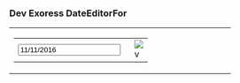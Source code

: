 ### Dev Exoress DateEditorFor

<table id="dteNoteDate_ET" class="dxeValidStEditorTable dxeRoot_CincAccounting">
	<tbody><tr>
		<td id="dteNoteDate_CC" class="dxeErrorFrame_CincAccounting dxeErrorFrameSys dxeNoBorderRight dxeControlsCell_CincAccounting" style="vertical-align:middle;"><input type="hidden" name="dteNoteDate$State" id="dteNoteDate_State" value="{&amp;quot;rawValue&amp;quot;:&amp;quot;1478822400000&amp;quot;,&amp;quot;validationState&amp;quot;:&amp;quot;&amp;quot;}"><table class="dxeButtonEditSys dxeButtonEdit_CincAccounting" id="dteNoteDate">
			<tbody><tr>
				<td class="dxic" onmousedown="return ASPx.DDMC_MD('dteNoteDate', event)" style="width:100%;"><input class="dxeEditArea_CincAccounting dxeEditAreaSys" onfocus="ASPx.EGotFocus('dteNoteDate')" value="11/11/2016" data-val-date="The field Note Date must be a date." data-val-required="The Note Date field is required." onchange="ASPx.ETextChanged('dteNoteDate')" onblur="ASPx.ELostFocus('dteNoteDate')" name="dteNoteDate" id="dteNoteDate_I" type="text" data-val="true" autocomplete="off"></td><td id="dteNoteDate_B-1" class="dxeButton dxeButtonEditButton_CincAccounting" onmousedown="return ASPx.DDDropDown('dteNoteDate', event)" style="-webkit-user-select:none;"><img id="dteNoteDate_B-1Img" class="dxEditors_edtDropDown_CincAccounting" src="/AccountingDev/DXR.axd?r=1_35-pHoKd" alt="v"></td>
			</tr>
		</tbody></table><input type="hidden" name="dteNoteDate$DDDState" id="dteNoteDate_DDD_State" value="{&amp;quot;windowsState&amp;quot;:&amp;quot;0:0:-1:0:0:0:-10000:-10000:1:0:0:0&amp;quot;}"><div id="dteNoteDate_DDD_PW-1" class="dxpcDropDown_CincAccounting dxpclW dxpc-ddSys" style="width:0px;cursor:default;z-index:10000;display:none;visibility:hidden;">
			<div class="dxpc-mainDiv dxpc-shadow">
				<div class="dxpc-contentWrapper">
					<div class="dxpc-content" id="dteNoteDate_DDD_PWC-1">
						<table style="display:none;">
							<tbody><tr>
								<td id="dteNoteDate_DDD_C_EC_D" class="dxeCalendarDay_CincAccounting"></td><td id="dteNoteDate_DDD_C_EC_DS" class="dxeCalendarSelected_CincAccounting"></td><td id="dteNoteDate_DDD_C_EC_DA" class="dxeCalendarOtherMonth_CincAccounting"></td><td id="dteNoteDate_DDD_C_EC_DW" class="dxeCalendarWeekend_CincAccounting"></td><td id="dteNoteDate_DDD_C_EC_DO" class="dxeCalendarOutOfRange_CincAccounting"></td><td id="dteNoteDate_DDD_C_EC_DDD" class="dxeCalendarDayDisabled_CincAccounting"></td><td id="dteNoteDate_DDD_C_EC_DT" class="dxeCalendarToday_CincAccounting"></td><td id="dteNoteDate_DDD_C_EC_DD" class="dxeDisabled_CincAccounting"></td><td id="dteNoteDate_DDD_C_EC_FNM" class="dxeCalendarFastNavMonth_CincAccounting"></td><td id="dteNoteDate_DDD_C_EC_FNMS" class="dxeCalendarFastNavMonthSelected_CincAccounting"></td><td id="dteNoteDate_DDD_C_EC_FNY" class="dxeCalendarFastNavYear_CincAccounting"></td><td id="dteNoteDate_DDD_C_EC_FNYS" class="dxeCalendarFastNavYearSelected_CincAccounting"></td>
							</tr>
						</tbody></table><input type="hidden" name="dteNoteDate$DDD$C" id="dteNoteDate_DDD_C_State" value="{&amp;quot;visibleDate&amp;quot;:&amp;quot;11/11/2016&amp;quot;,&amp;quot;selectedDates&amp;quot;:[&amp;quot;11/11/2016&amp;quot;]}"><table class="dxeCalendar_CincAccounting" id="dteNoteDate_DDD_C" style="border-color:Silver;border-width:1px;border-style:Solid;border-width:1px;">
							<tbody><tr>
								<td style="vertical-align:Top;"><table style="width:100%;border-collapse:collapse;">
									<tbody><tr>
										<td class="dxeCalendarHeader_CincAccounting" style="border-top:0;"><table style="width:100%;border-collapse:collapse;">
											<tbody><tr>
												<td id="dteNoteDate_DDD_C_PYC" class="dxe" onclick="ASPx.CalShiftMonth('dteNoteDate_DDD_C', -12);"><img id="dteNoteDate_DDD_C_PYCImg" class="dxEditors_edtCalendarPrevYear_CincAccounting" src="/AccountingDev/DXR.axd?r=1_35-pHoKd" alt="<<"></td><td class="dxeCHS"></td><td id="dteNoteDate_DDD_C_PMC" class="dxe" onclick="ASPx.CalShiftMonth('dteNoteDate_DDD_C', -1);"><img id="dteNoteDate_DDD_C_PMCImg" class="dxEditors_edtCalendarPrevMonth_CincAccounting" src="/AccountingDev/DXR.axd?r=1_35-pHoKd" alt="<"></td><td id="dteNoteDate_DDD_C_TC" class="dxe" style="width:100%;cursor:default;"><span id="dteNoteDate_DDD_C_T" onclick="ASPx.CalTitleClick('dteNoteDate_DDD_C', 0, 0)" style="cursor:pointer;">November, 2016</span></td><td id="dteNoteDate_DDD_C_NMC" class="dxe" onclick="ASPx.CalShiftMonth('dteNoteDate_DDD_C', 1);"><img id="dteNoteDate_DDD_C_NMCImg" class="dxEditors_edtCalendarNextMonth_CincAccounting" src="/AccountingDev/DXR.axd?r=1_35-pHoKd" alt=">"></td><td class="dxeCHS"></td><td id="dteNoteDate_DDD_C_NYC" class="dxe" onclick="ASPx.CalShiftMonth('dteNoteDate_DDD_C', 12);"><img id="dteNoteDate_DDD_C_NYCImg" class="dxEditors_edtCalendarNextYear_CincAccounting" src="/AccountingDev/DXR.axd?r=1_35-pHoKd" alt=">>"></td>
											</tr>
										</tbody></table></td>
									</tr><tr>
										<td id="dteNoteDate_DDD_C_mc" class="dxMonthGridWithWeekNumbers" style="padding-left:0px;padding-right:0px;padding-top:0px;padding-bottom:0px;-webkit-user-select:none;"><table id="dteNoteDate_DDD_C_mt" style="width:100%;border-collapse:separate;">
											<tbody><tr class="dx-ac">
												<td id="dteNoteDate_DDD_C_AUX_0_0_0"></td><td class="dxeCalendarDayHeader_CincAccounting" id="dteNoteDate_DDD_C_AUX_0_0_1">Sun</td><td class="dxeCalendarDayHeader_CincAccounting" id="dteNoteDate_DDD_C_AUX_0_0_2">Mon</td><td class="dxeCalendarDayHeader_CincAccounting" id="dteNoteDate_DDD_C_AUX_0_0_3">Tue</td><td class="dxeCalendarDayHeader_CincAccounting" id="dteNoteDate_DDD_C_AUX_0_0_4">Wed</td><td class="dxeCalendarDayHeader_CincAccounting" id="dteNoteDate_DDD_C_AUX_0_0_5">Thu</td><td class="dxeCalendarDayHeader_CincAccounting" id="dteNoteDate_DDD_C_AUX_0_0_6">Fri</td><td class="dxeCalendarDayHeader_CincAccounting" id="dteNoteDate_DDD_C_AUX_0_0_7">Sat</td>
											</tr><tr>
												<td class="dxeCalendarWeekNumber_CincAccounting" id="dteNoteDate_DDD_C_AUX_0_0_8">44</td><td class="dxeCalendarDay_CincAccounting dxeCalendarWeekend_CincAccounting dxeCalendarOtherMonth_CincAccounting" savedcursor="[object Object]" style="cursor: pointer;">30</td><td class="dxeCalendarDay_CincAccounting dxeCalendarOtherMonth_CincAccounting" savedcursor="[object Object]" style="cursor: pointer;">31</td><td class="dxeCalendarDay_CincAccounting" savedcursor="[object Object]" style="cursor: pointer;">1</td><td class="dxeCalendarDay_CincAccounting" savedcursor="[object Object]" style="cursor: pointer;">2</td><td class="dxeCalendarDay_CincAccounting" savedcursor="[object Object]" style="cursor: pointer;">3</td><td class="dxeCalendarDay_CincAccounting" savedcursor="[object Object]" style="cursor: pointer;">4</td><td class="dxeCalendarDay_CincAccounting dxeCalendarWeekend_CincAccounting" savedcursor="[object Object]" style="cursor: pointer;">5</td>
											</tr><tr>
												<td class="dxeCalendarWeekNumber_CincAccounting" id="dteNoteDate_DDD_C_AUX_0_0_9">45</td><td class="dxeCalendarDay_CincAccounting dxeCalendarWeekend_CincAccounting" savedcursor="[object Object]" style="cursor: pointer;">6</td><td class="dxeCalendarDay_CincAccounting" savedcursor="[object Object]" style="cursor: pointer;">7</td><td class="dxeCalendarDay_CincAccounting" savedcursor="[object Object]" style="cursor: pointer;">8</td><td class="dxeCalendarDay_CincAccounting" savedcursor="[object Object]" style="cursor: pointer;">9</td><td class="dxeCalendarDay_CincAccounting" savedcursor="[object Object]" style="cursor: pointer;">10</td><td class="dxeCalendarDay_CincAccounting dxeCalendarToday_CincAccounting dxeCalendarSelected_CincAccounting" savedcursor="[object Object]" style="cursor: pointer;">11</td><td class="dxeCalendarDay_CincAccounting dxeCalendarWeekend_CincAccounting" savedcursor="[object Object]" style="cursor: pointer;">12</td>
											</tr><tr>
												<td class="dxeCalendarWeekNumber_CincAccounting" id="dteNoteDate_DDD_C_AUX_0_0_10">46</td><td class="dxeCalendarDay_CincAccounting dxeCalendarWeekend_CincAccounting" savedcursor="[object Object]" style="cursor: pointer;">13</td><td class="dxeCalendarDay_CincAccounting" savedcursor="[object Object]" style="cursor: pointer;">14</td><td class="dxeCalendarDay_CincAccounting" savedcursor="[object Object]" style="cursor: pointer;">15</td><td class="dxeCalendarDay_CincAccounting" savedcursor="[object Object]" style="cursor: pointer;">16</td><td class="dxeCalendarDay_CincAccounting" savedcursor="[object Object]" style="cursor: pointer;">17</td><td class="dxeCalendarDay_CincAccounting" savedcursor="[object Object]" style="cursor: pointer;">18</td><td class="dxeCalendarDay_CincAccounting dxeCalendarWeekend_CincAccounting" savedcursor="[object Object]" style="cursor: pointer;">19</td>
											</tr><tr>
												<td class="dxeCalendarWeekNumber_CincAccounting" id="dteNoteDate_DDD_C_AUX_0_0_11">47</td><td class="dxeCalendarDay_CincAccounting dxeCalendarWeekend_CincAccounting" savedcursor="[object Object]" style="cursor: pointer;">20</td><td class="dxeCalendarDay_CincAccounting" savedcursor="[object Object]" style="cursor: pointer;">21</td><td class="dxeCalendarDay_CincAccounting" savedcursor="[object Object]" style="cursor: pointer;">22</td><td class="dxeCalendarDay_CincAccounting" savedcursor="[object Object]" style="cursor: pointer;">23</td><td class="dxeCalendarDay_CincAccounting" savedcursor="[object Object]" style="cursor: pointer;">24</td><td class="dxeCalendarDay_CincAccounting" savedcursor="[object Object]" style="cursor: pointer;">25</td><td class="dxeCalendarDay_CincAccounting dxeCalendarWeekend_CincAccounting" savedcursor="[object Object]" style="cursor: pointer;">26</td>
											</tr><tr>
												<td class="dxeCalendarWeekNumber_CincAccounting" id="dteNoteDate_DDD_C_AUX_0_0_12">48</td><td class="dxeCalendarDay_CincAccounting dxeCalendarWeekend_CincAccounting" savedcursor="[object Object]" style="cursor: pointer;">27</td><td class="dxeCalendarDay_CincAccounting" savedcursor="[object Object]" style="cursor: pointer;">28</td><td class="dxeCalendarDay_CincAccounting" savedcursor="[object Object]" style="cursor: pointer;">29</td><td class="dxeCalendarDay_CincAccounting" savedcursor="[object Object]" style="cursor: pointer;">30</td><td class="dxeCalendarDay_CincAccounting dxeCalendarOtherMonth_CincAccounting" savedcursor="[object Object]" style="cursor: pointer;">1</td><td class="dxeCalendarDay_CincAccounting dxeCalendarOtherMonth_CincAccounting" savedcursor="[object Object]" style="cursor: pointer;">2</td><td class="dxeCalendarDay_CincAccounting dxeCalendarWeekend_CincAccounting dxeCalendarOtherMonth_CincAccounting" savedcursor="[object Object]" style="cursor: pointer;">3</td>
											</tr><tr>
												<td class="dxeCalendarWeekNumber_CincAccounting" id="dteNoteDate_DDD_C_AUX_0_0_13">49</td><td class="dxeCalendarDay_CincAccounting dxeCalendarWeekend_CincAccounting dxeCalendarOtherMonth_CincAccounting" savedcursor="[object Object]" style="cursor: pointer;">4</td><td class="dxeCalendarDay_CincAccounting dxeCalendarOtherMonth_CincAccounting" savedcursor="[object Object]" style="cursor: pointer;">5</td><td class="dxeCalendarDay_CincAccounting dxeCalendarOtherMonth_CincAccounting" savedcursor="[object Object]" style="cursor: pointer;">6</td><td class="dxeCalendarDay_CincAccounting dxeCalendarOtherMonth_CincAccounting" savedcursor="[object Object]" style="cursor: pointer;">7</td><td class="dxeCalendarDay_CincAccounting dxeCalendarOtherMonth_CincAccounting" savedcursor="[object Object]" style="cursor: pointer;">8</td><td class="dxeCalendarDay_CincAccounting dxeCalendarOtherMonth_CincAccounting" savedcursor="[object Object]" style="cursor: pointer;">9</td><td class="dxeCalendarDay_CincAccounting dxeCalendarWeekend_CincAccounting dxeCalendarOtherMonth_CincAccounting" savedcursor="[object Object]" style="cursor: pointer;">10</td>
											</tr>
										</tbody></table></td>
									</tr>
								</tbody></table></td>
							</tr><tr>
								<td class="dxeCalendarFooter_CincAccounting dx-ac"><table style="border-collapse:collapse;">
									<tbody><tr>
										<td id="dteNoteDate_DDD_C_BT" class="dxeCalendarButton_CincAccounting" onclick="ASPx.CalTodayClick('dteNoteDate_DDD_C');">Today</td><td class="dxeCFS"></td><td id="dteNoteDate_DDD_C_BC" class="dxeCalendarButton_CincAccounting" onclick="ASPx.CalClearClick('dteNoteDate_DDD_C');">Clear</td>
									</tr>
								</tbody></table></td>
							</tr>
						</tbody></table><input type="hidden" name="dteNoteDate$DDD$C$FNPState" id="dteNoteDate_DDD_C_FNP_State" value="{&amp;quot;windowsState&amp;quot;:&amp;quot;0:0:-1:0:0:0:-10000:-10000:1:0:0:0&amp;quot;}"><div id="dteNoteDate_DDD_C_FNP_PW-1" class="dxpcDropDown_CincAccounting dxpclW dxpc-ddSys" style="width:0px;cursor:default;z-index:10000;display:none;visibility:hidden;">
							<div class="dxpc-mainDiv dxpc-shadow">
								<div class="dxpc-contentWrapper">
									<div class="dxpc-content" id="dteNoteDate_DDD_C_FNP_PWC-1">
										<div class="dxeCalendarFastNav_CincAccounting">
											<div class="dxeCalendarFastNavMonthArea_CincAccounting">
												<table id="dteNoteDate_DDD_C_FNP_m" style="width:100%;border-collapse:separate;">
													<tbody><tr>
														<td class="dxeCalendarFastNavMonth_CincAccounting" id="dteNoteDate_DDD_C_FNP_M0">Jan</td><td class="dxeCalendarFastNavMonth_CincAccounting" id="dteNoteDate_DDD_C_FNP_M1">Feb</td><td class="dxeCalendarFastNavMonth_CincAccounting" id="dteNoteDate_DDD_C_FNP_M2">Mar</td><td class="dxeCalendarFastNavMonth_CincAccounting" id="dteNoteDate_DDD_C_FNP_M3">Apr</td>
													</tr><tr>
														<td class="dxeCalendarFastNavMonth_CincAccounting" id="dteNoteDate_DDD_C_FNP_M4">May</td><td class="dxeCalendarFastNavMonth_CincAccounting" id="dteNoteDate_DDD_C_FNP_M5">Jun</td><td class="dxeCalendarFastNavMonth_CincAccounting" id="dteNoteDate_DDD_C_FNP_M6">Jul</td><td class="dxeCalendarFastNavMonth_CincAccounting" id="dteNoteDate_DDD_C_FNP_M7">Aug</td>
													</tr><tr>
														<td class="dxeCalendarFastNavMonth_CincAccounting" id="dteNoteDate_DDD_C_FNP_M8">Sep</td><td class="dxeCalendarFastNavMonth_CincAccounting" id="dteNoteDate_DDD_C_FNP_M9">Oct</td><td class="dxeCalendarFastNavMonth_CincAccounting" id="dteNoteDate_DDD_C_FNP_M10">Nov</td><td class="dxeCalendarFastNavMonth_CincAccounting" id="dteNoteDate_DDD_C_FNP_M11">Dec</td>
													</tr>
												</tbody></table>
											</div><div class="dxeCalendarFastNavYearArea_CincAccounting">
												<table id="dteNoteDate_DDD_C_FNP_y" style="width:100%;border-collapse:separate;">
													<tbody><tr>
														<td onclick="ASPx.CalFNYShuffle('dteNoteDate_DDD_C', -10)" rowspan="2" style="cursor:pointer;"><img class="dxEditors_edtCalendarFNPrevYear_CincAccounting" src="/AccountingDev/DXR.axd?r=1_35-pHoKd" alt="<"></td><td class="dxeCalendarFastNavYear_CincAccounting" id="dteNoteDate_DDD_C_FNP_Y0"></td><td class="dxeCalendarFastNavYear_CincAccounting" id="dteNoteDate_DDD_C_FNP_Y1"></td><td class="dxeCalendarFastNavYear_CincAccounting" id="dteNoteDate_DDD_C_FNP_Y2"></td><td class="dxeCalendarFastNavYear_CincAccounting" id="dteNoteDate_DDD_C_FNP_Y3"></td><td class="dxeCalendarFastNavYear_CincAccounting" id="dteNoteDate_DDD_C_FNP_Y4"></td><td onclick="ASPx.CalFNYShuffle('dteNoteDate_DDD_C', 10)" rowspan="2" style="cursor:pointer;"><img class="dxEditors_edtCalendarFNNextYear_CincAccounting" src="/AccountingDev/DXR.axd?r=1_35-pHoKd" alt=">"></td>
													</tr><tr>
														<td class="dxeCalendarFastNavYear_CincAccounting" id="dteNoteDate_DDD_C_FNP_Y5"></td><td class="dxeCalendarFastNavYear_CincAccounting" id="dteNoteDate_DDD_C_FNP_Y6"></td><td class="dxeCalendarFastNavYear_CincAccounting" id="dteNoteDate_DDD_C_FNP_Y7"></td><td class="dxeCalendarFastNavYear_CincAccounting" id="dteNoteDate_DDD_C_FNP_Y8"></td><td class="dxeCalendarFastNavYear_CincAccounting" id="dteNoteDate_DDD_C_FNP_Y9"></td>
													</tr>
												</tbody></table>
											</div>
										</div><div class="dxeCalendarFastNavFooter_CincAccounting dx-ac">
											<table>
												<tbody><tr>
													<td id="dteNoteDate_DDD_C_FNP_BO" class="dxeCalendarButton_CincAccounting" onclick="ASPx.CalFNBClick('dteNoteDate_DDD_C', 'ok')">OK</td><td class="dxeCFNFS"></td><td id="dteNoteDate_DDD_C_FNP_BC" class="dxeCalendarButton_CincAccounting" onclick="ASPx.CalFNBClick('dteNoteDate_DDD_C', 'cancel')">Cancel</td>
												</tr>
											</tbody></table>
										</div>
									</div>
								</div>
							</div>
						</div><script id="dxss_1971441603" type="text/javascript">
<!--
ASPx.AddHoverItems('dteNoteDate_DDD_C_FNP',[[['dxpc-closeBtnHover'],[''],['HCB-1']]]);

var dxo = new ASPxClientPopupControl('dteNoteDate_DDD_C_FNP');
dxo.InitGlobalVariable('dteNoteDate_DDD_C_FNP');
dxo.SetProperties({'uniqueID':'dteNoteDate$DDD$C$FNP','adjustInnerControlsSizeOnShow':false,'popupAnimationType':'fade'});
dxo.AfterCreate();

//-->
</script><script id="dxss_407240630" type="text/javascript">
<!--
ASPx.AddHoverItems('dteNoteDate_DDD_C',[[['dxeCalendarButtonHover_CincAccounting'],[''],['BT','BC','BO','BCN','FNP_BO','FNP_BC']],[['dxeCalendarFastNavMonthHover_CincAccounting'],[''],['FNP_M0','FNP_M1','FNP_M2','FNP_M3','FNP_M4','FNP_M5','FNP_M6','FNP_M7','FNP_M8','FNP_M9','FNP_M10','FNP_M11']],[['dxeCalendarFastNavYearHover_CincAccounting'],[''],['FNP_Y0','FNP_Y1','FNP_Y2','FNP_Y3','FNP_Y4','FNP_Y5','FNP_Y6','FNP_Y7','FNP_Y8','FNP_Y9']]]);
ASPx.AddPressedItems('dteNoteDate_DDD_C',[[['dxeCalendarButtonPressed_CincAccounting'],[''],['BT','BC','BO','BCN','FNP_BO','FNP_BC']]]);
ASPx.AddDisabledItems('dteNoteDate_DDD_C',[[['dxeDisabled_CincAccounting'],[''],['']],[['dxeDisabled_CincAccounting dxeButtonDisabled_CincAccounting'],[''],['BT','BC','BO','BCN','FNP_BO','FNP_BC']],[[''],[''],['PYC','PMC','NMC','NYC'],,[[{'spriteCssClass':'dxEditors_edtCalendarPrevYearDisabled_CincAccounting'}],[{'spriteCssClass':'dxEditors_edtCalendarPrevMonthDisabled_CincAccounting'}],[{'spriteCssClass':'dxEditors_edtCalendarNextMonthDisabled_CincAccounting'}],[{'spriteCssClass':'dxEditors_edtCalendarNextYearDisabled_CincAccounting'}]],['Img']]]);

var dxo = new MVCxClientCalendar('dteNoteDate_DDD_C');
dxo.InitGlobalVariable('dteNoteDate_DDD_C');
dxo.SetProperties({
	'uniqueID':'dteNoteDate$DDD$C',
	'serverCurrentDate':new Date(2016,10,11,0,0,0,0),
	'visibleDate':new Date(2016,10,11,0,0,0,0),
	'isDateEditCalendar':true
});
dxo.InitializeProperties({
	'decorationStyles':[
		{'key':'F','className':'dxeFocused_CincAccounting','cssText':''}
	],
	'selection':[new Date(2016,10,11,0,0,0,0)]
});
dxo.AfterCreate();

//-->
</script>
					</div>
				</div>
			</div>
		</div><script id="dxss_780525808" type="text/javascript">
<!--
ASPx.AddHoverItems('dteNoteDate_DDD',[[['dxpc-closeBtnHover'],[''],['HCB-1']]]);

var dxo = new ASPxClientPopupControl('dteNoteDate_DDD');
dxo.InitGlobalVariable('dteNoteDate_DDD');
dxo.SetProperties({
	'uniqueID':'dteNoteDate$DDD',
	'adjustInnerControlsSizeOnShow':false,
	'popupAnimationType':'slide',
	'closeAction':'CloseButton',
	'popupHorizontalAlign':'LeftSides',
	'popupVerticalAlign':'Below'
});
dxo.SetEvents({
	'Shown':function (s, e) { ASPx.DDBPCShown('dteNoteDate', e); }
});
dxo.AfterCreate();

//-->
</script></td><td id="dteNoteDate_EC" class="dxeErrorCell_CincAccounting dxeErrorFrame_CincAccounting dxeErrorFrameSys dxeErrorCellSys dxeNoBorderLeft" style="vertical-align:middle;visibility:hidden;white-space:nowrap;"><table style="width:100%;">
			<tbody><tr>
				<td><img id="dteNoteDate_EI" title="Invalid value" class="dxEditors_edtError_CincAccounting" src="/AccountingDev/DXR.axd?r=1_35-pHoKd" alt="Invalid value"></td>
			</tr>
		</tbody></table></td>
	</tr>
</tbody></table>